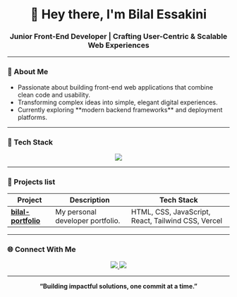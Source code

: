 <h1 align="center">👋 Hey there, I'm Bilal Essakini</h1>
<h3 align="center">Junior Front-End Developer | Crafting User-Centric & Scalable Web Experiences</h3>

---

### 🚀 About Me  
<ul>
<li>Passionate about building front-end web applications that combine clean code and usability. </li> 
<li>Transforming complex ideas into simple, elegant digital experiences. </li> 
<li>Currently exploring **modern backend frameworks** and deployment platforms. </li>  
</ul>

---

### 🧠 Tech Stack 

<p align="center">
  <img src="https://skillicons.dev/icons?i=html,css,js,react,tailwind,bootstrap,nodejs,express,php,python,mysql,mongodb,oracle,vercel,render" />
</p>

---

### 🌟 Projects list

| Project | Description | Tech Stack |
|----------|--------------|-------------|
| [**bilal-portfolio**](https://github.com/Bilal-121/bilal-portfolio) | My personal developer portfolio. | HTML, CSS, JavaScript, React, Tailwind CSS, Vercel |
---


### 🌐 Connect With Me 

<p align="center">
  <a href="https://www.linkedin.com/in/bilal-essakini1" target="_blank">
    <img src="https://img.shields.io/badge/-LinkedIn-blue?style=for-the-badge&logo=Linkedin&logoColor=white" />
  </a>
  <a href="https://github.com/Bilal-121" target="_blank">
    <img src="https://img.shields.io/badge/-GitHub-181717?style=for-the-badge&logo=github&logoColor=white" />
  </a>
</p>

---

<p align="center"> <b>“Building impactful solutions, one commit at a time.”</b> </p>
